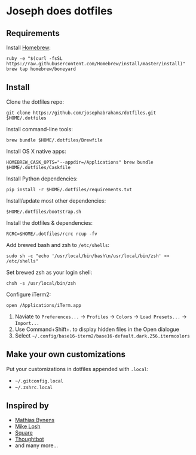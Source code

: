 Joseph does dotfiles
====================


Requirements
------------

Install [Homebrew](http://brew.sh/):

    ruby -e "$(curl -fsSL https://raw.githubusercontent.com/Homebrew/install/master/install)"
    brew tap homebrew/boneyard


Install
-------

Clone the dotfiles repo:

    git clone https://github.com/josephabrahams/dotfiles.git $HOME/.dotfiles

Install command-line tools:

    brew bundle $HOME/.dotfiles/Brewfile

Install OS X native apps:

    HOMEBREW_CASK_OPTS="--appdir=/Applications" brew bundle $HOME/.dotfiles/Caskfile

Install Python dependencies:

    pip install -r $HOME/.dotfiles/requirements.txt

Install/update most other dependencies:

    $HOME/.dotfiles/bootstrap.sh

Install the dotfiles & dependencies:

    RCRC=$HOME/.dotfiles/rcrc rcup -fv

Add brewed bash and zsh to `/etc/shells`:

    sudo sh -c "echo '/usr/local/bin/bash\n/usr/local/bin/zsh' >> /etc/shells"

Set brewed zsh as your login shell:

    chsh -s /usr/local/bin/zsh

Configure iTerm2:

    open /Applications/iTerm.app

1. Naviate to `Preferences...` &rarr; `Profiles` &rarr; `Colors` &rarr; `Load Presets...` &rarr; `Import...`
2. Use Command+Shift+. to display hidden files in the Open dialogue
3. Select `~/.config/base16-iterm2/base16-default.dark.256.itermcolors`


Make your own customizations
----------------------------

Put your customizations in dotfiles appended with `.local`:

* `~/.gitconfig.local`
* `~/.zshrc.local`


## Inspired by
* [Mathias Bynens](http://joseph.is/104CHsR)
* [Mike Losh](http://joseph.is/1zNYLIu)
* [Square](http://joseph.is/1FZKGbF)
* [Thoughtbot](http://joseph.is/1FZKRUl)
* and many more...

